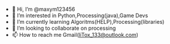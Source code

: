 - 👋 Hi, I’m @maxym123456
- 👀 I’m interested in Python,Processing(java),Game Devs
- 🌱 I’m currently learning Algoritms(HELP),Processing(libraries)
- 💞️ I’m looking to collaborate on processing
- 📫 How to reach me Gmail(liTox_133@outlook.com)

<!---
maxym123456/maxym123456 is a ✨ special ✨ repository because its `README.md` (this file) appears on your GitHub profile.
You can click the Preview link to take a look at your changes.
--->
